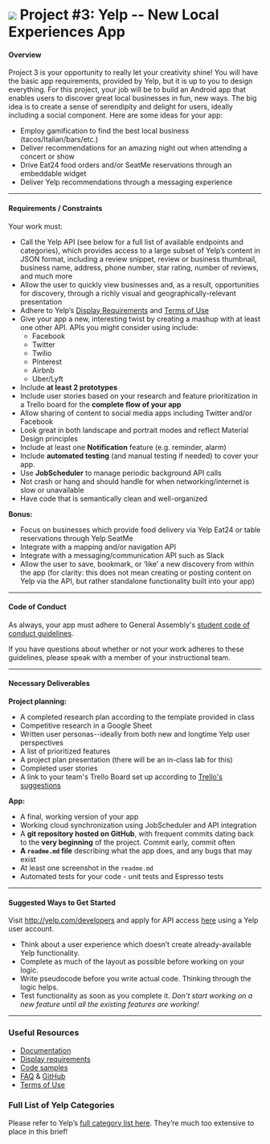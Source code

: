 # ![](https://ga-dash.s3.amazonaws.com/production/assets/logo-9f88ae6c9c3871690e33280fcf557f33.png) Project #3: Yelp -- New Local Experiences App

#### Overview

Project 3 is your opportunity to really let your creativity shine! You will have the basic app requirements, provided by Yelp, but it is up to you to design everything. For this project, your job will be to build an Android app that enables users to discover great local businesses in fun, new ways. The big idea is to create a sense of serendipity and delight for users, ideally including a social component. Here are some ideas for your app:

- Employ gamification to find the best local business (tacos/Italian/bars/etc.)
- Deliver recommendations for an amazing night out when attending a concert or show
- Drive Eat24 food orders and/or SeatMe reservations through an embeddable widget
- Deliver Yelp recommendations through a messaging experience

---

#### Requirements / Constraints

Your work must:

- Call the Yelp API (see below for a full list of available endpoints and categories), which provides access to a large subset of Yelp’s content in JSON format, including a review snippet, review or business thumbnail, business name, address, phone number, star rating, number of reviews, and much more	
- Allow the user to quickly view businesses and, as a result, opportunities for discovery, through a richly visual and geographically-relevant presentation	
- Adhere to Yelp’s [Display Requirements](https://www.yelp.com/developers/display_requirements) and [Terms of Use](https://www.yelp.com/developers/api_terms)	
- Give your app a new, interesting twist by creating a mashup with at least one other API. APIs you might consider using include:	
	- Facebook
	- Twitter
	- Twilio
	- Pinterest
	- Airbnb
	- Uber/Lyft
- Include **at least 2 prototypes**
- Include user stories based on your research and feature prioritization in a Trello board for the **complete flow of your app**
- Allow sharing of content to social media apps including Twitter and/or Facebook
- Look great in both landscape and portrait modes and reflect Material Design principles
- Include at least one **Notification** feature (e.g. reminder, alarm)
- Include **automated testing** (and manual testing if needed) to cover your app.
- Use **JobScheduler** to manage periodic background API calls
- Not crash or hang and should handle for when networking/internet is slow or unavailable
- Have code that is semantically clean and well-organized


**Bonus:**

- Focus on businesses which provide food delivery via Yelp Eat24 or table reservations through Yelp SeatMe
- Integrate with a mapping and/or navigation API
- Integrate with a messaging/communication API such as Slack
- Allow the user to save, bookmark, or ‘like’ a new discovery from within the app (for clarity: this does not mean creating or posting content on Yelp via the API, but rather standalone functionality built into your app)

---

#### Code of Conduct

As always, your app must adhere to General Assembly's [student code of conduct guidelines](https://ga-adi.gitbooks.io/adi-oreo/content/markdown/code-of-conduct.html).

If you have questions about whether or not your work adheres to these guidelines, please speak with a member of your instructional team.

---

#### Necessary Deliverables

**Project planning:**
- A completed research plan according to the template provided in class
- Competitive research in a Google Sheet
- Written user personas--ideally from both new and longtime Yelp user perspectives
- A list of prioritized features
- A project plan presentation (there will be an in-class lab for this)
- Completed user stories
- A link to your team's Trello Board set up according to [Trello's suggestions](http://buildbettersoftware.com/with-trello/)

**App:**
- A final, working version of your app
- Working cloud synchronization using JobScheduler and API integration
- A **git repository hosted on GitHub**, with frequent commits dating back to the **very beginning** of the project. Commit early, commit often
- **A `readme.md` file** describing what the app does, and any bugs that may exist
- At least one screenshot in the `readme.md`
- Automated tests for your code - unit tests and Espresso tests

---

#### Suggested Ways to Get Started

Visit http://yelp.com/developers and apply for API access [here](https://www.yelp.com/developers/v3/manage_app) using a Yelp user account.

- Think about a user experience which doesn’t create already-available Yelp functionality.
- Complete as much of the layout as possible before working on your logic.
- Write pseudocode before you write actual code. Thinking through the logic helps.
- Test functionality as soon as you complete it. *Don't start working on a new feature until all the existing features are working!*

---

### Useful Resources

- [Documentation](https://www.yelp.com/developers/documentation/v3/)
- [Display requirements](https://www.yelp.com/developers/display_requirements)
- [Code samples](https://github.com/Yelp/yelp-fusion#code-samples)
- [FAQ](https://www.yelp.com/developers/faq) & [GitHub](https://github.com/Yelp/yelp-api/issues)
- [Terms of Use](https://www.yelp.com/developers/api_terms)

### Full List of Yelp Categories
Please refer to Yelp’s [full category list here](https://www.yelp.com/developers/documentation/v3/all_category_list). They’re much too extensive to place in this brief!
